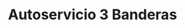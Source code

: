 ---
title: "Autoservicio 3 Banderas"
url: /general-viejo/autoservicio-3-banderas/
shop: reparación de automóviles
---